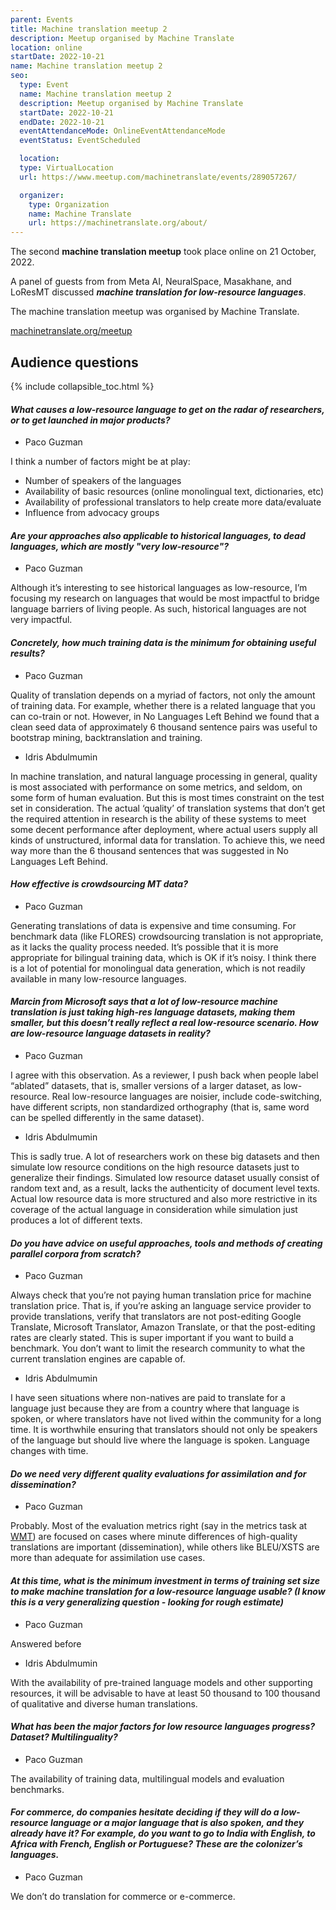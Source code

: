 ```yaml
---
parent: Events
title: Machine translation meetup 2
description: Meetup organised by Machine Translate
location: online
startDate: 2022-10-21
name: Machine translation meetup 2
seo:
  type: Event
  name: Machine translation meetup 2
  description: Meetup organised by Machine Translate
  startDate: 2022-10-21
  endDate: 2022-10-21
  eventAttendanceMode: OnlineEventAttendanceMode
  eventStatus: EventScheduled

  location:
  type: VirtualLocation
  url: https://www.meetup.com/machinetranslate/events/289057267/

  organizer:
    type: Organization
    name: Machine Translate
    url: https://machinetranslate.org/about/
---
```


The second **machine translation meetup** took place online on 21 October, 2022.

A panel of guests from from Meta AI, NeuralSpace, Masakhane, and LoResMT discussed ***machine translation for low-resource languages***.

The machine translation meetup was organised by Machine Translate.

[machinetranslate.org/meetup](http://machinetranslate.org/meetup)


## Audience questions

{% include collapsible_toc.html %}

#### *What causes a low-resource language to get on the radar of researchers, or to get launched in major products?*

- Paco Guzman

I think a number of factors might be at play:
  - Number of speakers of the languages
  - Availability of basic resources (online monolingual text, dictionaries, etc)
  - Availability of professional translators to help create more data/evaluate
  - Influence from advocacy groups


#### *Are your approaches also applicable to historical languages, to dead languages, which are mostly "very low-resource"?*

- Paco Guzman

Although it’s interesting to see historical languages as low-resource, I’m focusing my research on languages that would be most impactful to bridge language barriers of living people. As such, historical languages are not very impactful.

#### *Concretely, how much training data is the minimum for obtaining useful results?*

- Paco Guzman

Quality of translation depends on a myriad of factors, not only the amount of training data. For example, whether there is a related language that you can co-train or not. However, in No Languages Left Behind we found that a clean seed data of approximately 6 thousand sentence pairs was useful to bootstrap mining, backtranslation and training.

- Idris Abdulmumin

In machine translation, and natural language processing in general, quality is most associated with performance on some metrics, and seldom, on some form of human evaluation. But this is most times constraint on the test set in consideration. The actual ‘quality’ of translation systems that don’t get the required attention in research is the ability of these systems to meet some decent performance after deployment, where actual users supply all kinds of unstructured, informal data for translation. To achieve this, we need way more than the 6 thousand sentences that was suggested in No Languages Left Behind.


#### *How effective is crowdsourcing MT data?*

- Paco Guzman

Generating translations of data is expensive and time consuming. For benchmark data (like FLORES) crowdsourcing translation is not appropriate, as it lacks the quality process needed. It’s possible that it is more appropriate for bilingual training data, which is OK if it’s noisy. I think there is a lot of potential for monolingual data generation, which is not readily available in many low-resource languages.


#### *Marcin from Microsoft says that a lot of low-resource machine translation is just taking high-res language datasets, making them smaller, but this doesn’t really reflect a real low-resource scenario.  How are low-resource language datasets in reality?*

- Paco Guzman

I agree with this observation. As a reviewer, I push back when people label “ablated” datasets, that is, smaller versions of a larger dataset, as low-resource. Real low-resource languages are noisier, include code-switching, have different scripts, non standardized orthography (that is, same word can be spelled differently in the same dataset).

- Idris Abdulmumin

This is sadly true. A lot of researchers work on these big datasets and then simulate low resource conditions on the high resource datasets just to generalize their findings. Simulated low resource dataset usually consist of random text and, as a result, lacks the authenticity of document level texts. Actual low resource data is more structured and also more restrictive in its coverage of the actual language in consideration while simulation just produces a lot of different texts.

#### *Do you have advice on useful approaches, tools and methods of creating parallel corpora from scratch?*

- Paco Guzman

Always check that you’re not paying human translation price for machine translation price. That is, if you’re asking an language service provider to provide translations, verify that translators are not post-editing Google Translate, Microsoft Translator, Amazon Translate, or that the post-editing rates are clearly stated. This is super important if you want to build a benchmark. You don’t want to limit the research community to what the current translation engines are capable of.

- Idris Abdulmumin

I have seen situations where non-natives are paid to translate for a language just because they are from a country where that language is spoken, or where translators have not lived within the community for a long time. It is worthwhile ensuring that translators should not only be speakers of the language but should live where the language is spoken. Language changes with time.

#### *Do we need very different quality evaluations for assimilation and for dissemination?*

- Paco Guzman

Probably. Most of the evaluation metrics right (say in the metrics task at [WMT](/wmt.md)) are focused on cases where minute differences of high-quality translations are important (dissemination), while others like BLEU/XSTS are more than adequate for assimilation use cases.


#### *At this time, what is the minimum investment in terms of training set size to make machine translation for a low-resource language usable? (I know this is a very generalizing question - looking for rough estimate)*

- Paco Guzman

Answered before

- Idris Abdulmumin

With the availability of pre-trained language models and other supporting resources, it will be advisable to have at least 50 thousand to 100 thousand of qualitative and diverse human translations.

#### *What has been the major factors for low resource languages progress? Dataset? Multilinguality?*

- Paco Guzman

The availability of training data, multilingual models and evaluation benchmarks.

#### *For commerce, do companies hesitate deciding if they will do a low-resource language or a major language that is also spoken, and they already have it? For example, do you want to go to India with English, to Africa with French, English or Portuguese? These are the colonizer’s languages.*

- Paco Guzman

We don’t do translation for commerce or e-commerce.
